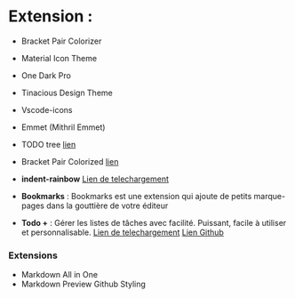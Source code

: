 # Extension : 

- Bracket Pair Colorizer
- Material Icon Theme
- One Dark Pro
- Tinacious Design Theme
- Vscode-icons
- Emmet (Mithril Emmet)

- TODO tree [lien](https://marketplace.visualstudio.com/items?itemName=Gruntfuggly.todo-tree)
- Bracket Pair Colorized [lien](https://marketplace.visualstudio.com/items?itemName=CoenraadS.bracket-pair-colorizer)
- **indent-rainbow** [Lien de telechargement](https://marketplace.visualstudio.com/items?itemName=oderwat.indent-rainbow)
- **Bookmarks** : Bookmarks est une extension qui ajoute de petits marque-pages dans la gouttière de votre éditeur
- **Todo +** : Gérer les listes de tâches avec facilité. Puissant, facile à utiliser et personnalisable. [Lien de telechargement](https://marketplace.visualstudio.com/items?itemName=Gruntfuggly.todo-tree)
[Lien Github](https://github.com/fabiospampinato/vscode-todo-plus)


### Extensions
- Markdown All in One
- Markdown Preview Github Styling